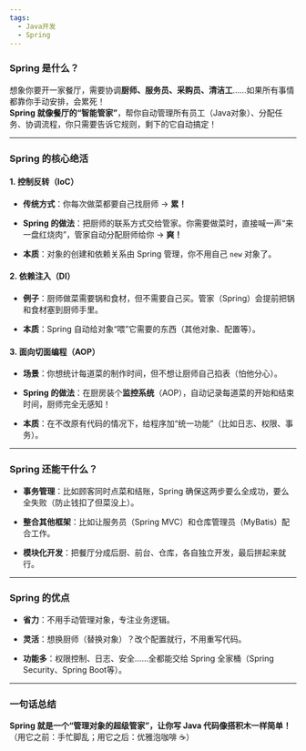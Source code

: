 ```yaml
---
tags:
  - Java开发
  - Spring
---
```

### **Spring 是什么？**

想象你要开一家餐厅，需要协调**厨师、服务员、采购员、清洁工**……如果所有事情都靠你手动安排，会累死！  
**Spring 就像餐厅的“智能管家”**，帮你自动管理所有员工（Java对象）、分配任务、协调流程，你只需要告诉它规则，剩下的它自动搞定！

---

### **Spring 的核心绝活**

#### 1. **控制反转（IoC）**

- **传统方式**：你每次做菜都要自己找厨师 → **累！**
    
- **Spring 的做法**：把厨师的联系方式交给管家。你需要做菜时，直接喊一声“来一盘红烧肉”，管家自动分配厨师给你 → **爽！**
    
- **本质**：对象的创建和依赖关系由 Spring 管理，你不用自己 `new` 对象了。
    

#### 2. **依赖注入（DI）**

- **例子**：厨师做菜需要锅和食材，但不需要自己买。管家（Spring）会提前把锅和食材塞到厨师手里。
    
- **本质**：Spring 自动给对象“喂”它需要的东西（其他对象、配置等）。
    

#### 3. **面向切面编程（AOP）**

- **场景**：你想统计每道菜的制作时间，但不想让厨师自己掐表（怕他分心）。
    
- **Spring 的做法**：在厨房装个**监控系统**（AOP），自动记录每道菜的开始和结束时间，厨师完全无感知！
    
- **本质**：在不改原有代码的情况下，给程序加“统一功能”（比如日志、权限、事务）。
    

---

### **Spring 还能干什么？**

- **事务管理**：比如顾客同时点菜和结账，Spring 确保这两步要么全成功，要么全失败（防止钱扣了但菜没上）。
    
- **整合其他框架**：比如让服务员（Spring MVC）和仓库管理员（MyBatis）配合工作。
    
- **模块化开发**：把餐厅分成后厨、前台、仓库，各自独立开发，最后拼起来就行。
    

---

### **Spring 的优点**

- **省力**：不用手动管理对象，专注业务逻辑。
    
- **灵活**：想换厨师（替换对象）？改个配置就行，不用重写代码。
    
- **功能多**：权限控制、日志、安全……全都能交给 Spring 全家桶（Spring Security、Spring Boot等）。
    

---

### **一句话总结**

**Spring 就是一个“管理对象的超级管家”，让你写 Java 代码像搭积木一样简单！**  
（用它之前：手忙脚乱；用它之后：优雅泡咖啡 ☕）